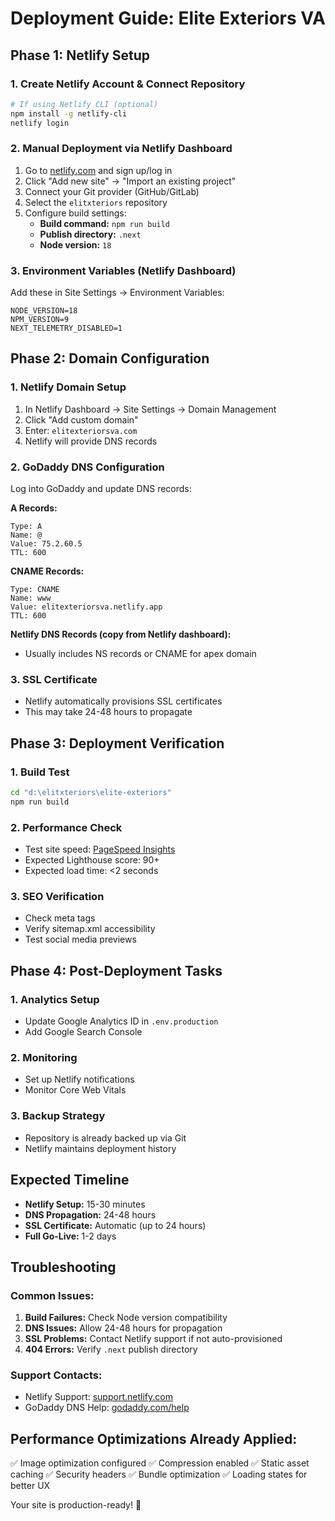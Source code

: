 # Deployment Guide: Elite Exteriors VA

## Phase 1: Netlify Setup

### 1. Create Netlify Account & Connect Repository

```bash
# If using Netlify CLI (optional)
npm install -g netlify-cli
netlify login
```

### 2. Manual Deployment via Netlify Dashboard

1. Go to [netlify.com](https://netlify.com) and sign up/log in
2. Click "Add new site" → "Import an existing project"
3. Connect your Git provider (GitHub/GitLab)
4. Select the `elitxteriors` repository
5. Configure build settings:
   - **Build command:** `npm run build`
   - **Publish directory:** `.next`
   - **Node version:** `18`

### 3. Environment Variables (Netlify Dashboard)

Add these in Site Settings → Environment Variables:

```
NODE_VERSION=18
NPM_VERSION=9
NEXT_TELEMETRY_DISABLED=1
```

## Phase 2: Domain Configuration

### 1. Netlify Domain Setup

1. In Netlify Dashboard → Site Settings → Domain Management
2. Click "Add custom domain"
3. Enter: `elitexteriorsva.com`
4. Netlify will provide DNS records

### 2. GoDaddy DNS Configuration

Log into GoDaddy and update DNS records:

**A Records:**

```
Type: A
Name: @
Value: 75.2.60.5
TTL: 600
```

**CNAME Records:**

```
Type: CNAME
Name: www
Value: elitexteriorsva.netlify.app
TTL: 600
```

**Netlify DNS Records (copy from Netlify dashboard):**

- Usually includes NS records or CNAME for apex domain

### 3. SSL Certificate

- Netlify automatically provisions SSL certificates
- This may take 24-48 hours to propagate

## Phase 3: Deployment Verification

### 1. Build Test

```bash
cd "d:\elitxteriors\elite-exteriors"
npm run build
```

### 2. Performance Check

- Test site speed: [PageSpeed Insights](https://pagespeed.web.dev/)
- Expected Lighthouse score: 90+
- Expected load time: <2 seconds

### 3. SEO Verification

- Check meta tags
- Verify sitemap.xml accessibility
- Test social media previews

## Phase 4: Post-Deployment Tasks

### 1. Analytics Setup

- Update Google Analytics ID in `.env.production`
- Add Google Search Console

### 2. Monitoring

- Set up Netlify notifications
- Monitor Core Web Vitals

### 3. Backup Strategy

- Repository is already backed up via Git
- Netlify maintains deployment history

## Expected Timeline

- **Netlify Setup:** 15-30 minutes
- **DNS Propagation:** 24-48 hours
- **SSL Certificate:** Automatic (up to 24 hours)
- **Full Go-Live:** 1-2 days

## Troubleshooting

### Common Issues:

1. **Build Failures:** Check Node version compatibility
2. **DNS Issues:** Allow 24-48 hours for propagation
3. **SSL Problems:** Contact Netlify support if not auto-provisioned
4. **404 Errors:** Verify `.next` publish directory

### Support Contacts:

- Netlify Support: [support.netlify.com](https://support.netlify.com)
- GoDaddy DNS Help: [godaddy.com/help](https://godaddy.com/help)

## Performance Optimizations Already Applied:

✅ Image optimization configured
✅ Compression enabled
✅ Static asset caching
✅ Security headers
✅ Bundle optimization
✅ Loading states for better UX

Your site is production-ready! 🚀
